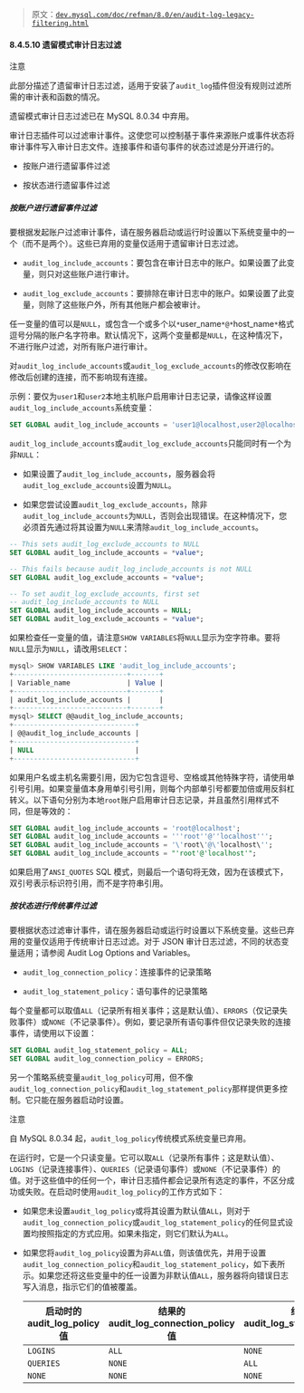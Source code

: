 > 原文：[`dev.mysql.com/doc/refman/8.0/en/audit-log-legacy-filtering.html`](https://dev.mysql.com/doc/refman/8.0/en/audit-log-legacy-filtering.html)

#### 8.4.5.10 遗留模式审计日志过滤

注意

此部分描述了遗留审计日志过滤，适用于安装了`audit_log`插件但没有规则过滤所需的审计表和函数的情况。

遗留模式审计日志过滤已在 MySQL 8.0.34 中弃用。

审计日志插件可以过滤审计事件。这使您可以控制基于事件来源账户或事件状态将审计事件写入审计日志文件。连接事件和语句事件的状态过滤是分开进行的。

+   按账户进行遗留事件过滤

+   按状态进行遗留事件过滤

##### 按账户进行遗留事件过滤

要根据发起账户过滤审计事件，请在服务器启动或运行时设置以下系统变量中的一个（而不是两个）。这些已弃用的变量仅适用于遗留审计日志过滤。

+   `audit_log_include_accounts`：要包含在审计日志中的账户。如果设置了此变量，则只对这些账户进行审计。

+   `audit_log_exclude_accounts`：要排除在审计日志中的账户。如果设置了此变量，则除了这些账户外，所有其他账户都会被审计。

任一变量的值可以是`NULL`，或包含一个或多个以`*`user_name`*@*`host_name`*`格式逗号分隔的账户名字符串。默认情况下，这两个变量都是`NULL`，在这种情况下，不进行账户过滤，对所有账户进行审计。

对`audit_log_include_accounts`或`audit_log_exclude_accounts`的修改仅影响在修改后创建的连接，而不影响现有连接。

示例：要仅为`user1`和`user2`本地主机账户启用审计日志记录，请像这样设置`audit_log_include_accounts`系统变量：

```sql
SET GLOBAL audit_log_include_accounts = 'user1@localhost,user2@localhost';
```

`audit_log_include_accounts`或`audit_log_exclude_accounts`只能同时有一个为非`NULL`：

+   如果设置了`audit_log_include_accounts`，服务器会将`audit_log_exclude_accounts`设置为`NULL`。

+   如果您尝试设置`audit_log_exclude_accounts`，除非`audit_log_include_accounts`为`NULL`，否则会出现错误。在这种情况下，您必须首先通过将其设置为`NULL`来清除`audit_log_include_accounts`。

```sql
-- This sets audit_log_exclude_accounts to NULL
SET GLOBAL audit_log_include_accounts = *value*;

-- This fails because audit_log_include_accounts is not NULL
SET GLOBAL audit_log_exclude_accounts = *value*;

-- To set audit_log_exclude_accounts, first set
-- audit_log_include_accounts to NULL
SET GLOBAL audit_log_include_accounts = NULL;
SET GLOBAL audit_log_exclude_accounts = *value*;
```

如果检查任一变量的值，请注意`SHOW VARIABLES`将`NULL`显示为空字符串。要将`NULL`显示为`NULL`，请改用`SELECT`：

```sql
mysql> SHOW VARIABLES LIKE 'audit_log_include_accounts';
+----------------------------+-------+
| Variable_name              | Value |
+----------------------------+-------+
| audit_log_include_accounts |       |
+----------------------------+-------+
mysql> SELECT @@audit_log_include_accounts;
+------------------------------+
| @@audit_log_include_accounts |
+------------------------------+
| NULL                         |
+------------------------------+
```

如果用户名或主机名需要引用，因为它包含逗号、空格或其他特殊字符，请使用单引号引用。如果变量值本身用单引号引用，则每个内部单引号都要加倍或用反斜杠转义。以下语句分别为本地`root`账户启用审计日志记录，并且虽然引用样式不同，但是等效的：

```sql
SET GLOBAL audit_log_include_accounts = 'root@localhost';
SET GLOBAL audit_log_include_accounts = '''root''@''localhost''';
SET GLOBAL audit_log_include_accounts = '\'root\'@\'localhost\'';
SET GLOBAL audit_log_include_accounts = "'root'@'localhost'";
```

如果启用了`ANSI_QUOTES` SQL 模式，则最后一个语句将无效，因为在该模式下，双引号表示标识符引用，而不是字符串引用。

##### 按状态进行传统事件过滤

要根据状态过滤审计事件，请在服务器启动或运行时设置以下系统变量。这些已弃用的变量仅适用于传统审计日志过滤。对于 JSON 审计日志过滤，不同的状态变量适用；请参阅 Audit Log Options and Variables。

+   `audit_log_connection_policy`：连接事件的记录策略

+   `audit_log_statement_policy`：语句事件的记录策略

每个变量都可以取值`ALL`（记录所有相关事件；这是默认值）、`ERRORS`（仅记录失败事件）或`NONE`（不记录事件）。例如，要记录所有语句事件但仅记录失败的连接事件，请使用以下设置：

```sql
SET GLOBAL audit_log_statement_policy = ALL;
SET GLOBAL audit_log_connection_policy = ERRORS;
```

另一个策略系统变量`audit_log_policy`可用，但不像`audit_log_connection_policy`和`audit_log_statement_policy`那样提供更多控制。它只能在服务器启动时设置。

注意

自 MySQL 8.0.34 起，`audit_log_policy`传统模式系统变量已弃用。

在运行时，它是一个只读变量。它可以取`ALL`（记录所有事件；这是默认值）、`LOGINS`（记录连接事件）、`QUERIES`（记录语句事件）或`NONE`（不记录事件）的值。对于这些值中的任何一个，审计日志插件都会记录所有选定的事件，不区分成功或失败。在启动时使用`audit_log_policy`的工作方式如下：

+   如果您未设置`audit_log_policy`或将其设置为默认值`ALL`，则对于`audit_log_connection_policy`或`audit_log_statement_policy`的任何显式设置均按照指定的方式应用。如果未指定，则它们默认为`ALL`。

+   如果您将`audit_log_policy`设置为非`ALL`值，则该值优先，并用于设置`audit_log_connection_policy`和`audit_log_statement_policy`，如下表所示。如果您还将这些变量中的任一设置为非默认值`ALL`，服务器将向错误日志写入消息，指示它们的值被覆盖。

    | 启动时的 audit_log_policy 值 | 结果的 audit_log_connection_policy 值 | 结果的 audit_log_statement_policy 值 |
    | --- | --- | --- |
    | `LOGINS` | `ALL` | `NONE` |
    | `QUERIES` | `NONE` | `ALL` |
    | `NONE` | `NONE` | `NONE` |
